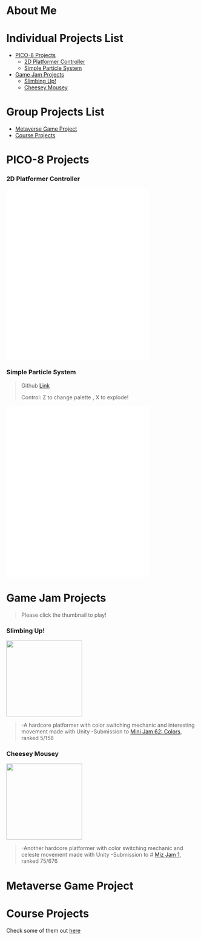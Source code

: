 # About Me

# Individual  Projects List

 - [PICO-8 Projects](#pico-8-projects) 
	 - [2D Platformer Controller](#d-platformer-controller) 
	 - [Simple Particle System](#simple-particle-system)
 - [Game Jam Projects](#game-jam-projects)
	 - [Slimbing Up!](#slimbing-up)
	 - [Cheesey Mousey](#cheesey-mousey)

# Group Projects List

- [Metaverse Game Project](#metaverse-game-project)
- [Course Projects](#course-projects)

# PICO-8 Projects

### 2D Platformer Controller

<iframe src="pico-8/platformer.html"  width="75%" height="450" frameborder="0"></iframe>

### Simple Particle System

> Github [Link](https://github.com/WIIASD/pico-8_particle-simulation)
> 
> Control: Z to change palette , X to explode!
> 

 <iframe src="pico-8/particle.html" width="75%" height="450"
 frameborder="0"></iframe>

# Game Jam Projects

> Please click the thumbnail to play!

### Slimbing Up!

[<img src="https://img.itch.zone/aW1nLzQxOTkzMjMuZ2lm/original/xpekQQ.gif" height=200>](https://wiiasd.itch.io/slimbing-up)
> -A hardcore platformer with color switching mechanic and interesting movement made with Unity
> -Submission to [Mini Jam 62: Colors](https://itch.io/jam/mini-jam-62), ranked 5/158
> 

### Cheesey Mousey

[<img src="https://img.itch.zone/aW1nLzQwOTY3NTYuZ2lm/original/6EiPb7.gif"  height=200>](https://wiiasd.itch.io/cheesey-mousey)
> -Another hardcore platformer with color switching mechanic and celeste movement made with Unity
> -Submission to # [Miz Jam 1](https://itch.io/jam/miz-jam-1), ranked 75/676
> 

# Metaverse Game Project



# Course Projects
Check some of them out [here](https://play.unity.com/u/WIIASD)

